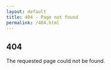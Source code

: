 ```yaml
---
layout: default
title: 404 - Page not found
permalink: /404.html
---
```


<!-- begin page -->
<div class="container animate">

<article class="page">
<div class="page__content">
<div class="container">
<div class="row">
<div class="col col-12">
<div class="error">
<h2 class="error__title">404</h2>
<p class="error__text">The requested page could not be found.</p>
</div>
</div>
</div>
</div>
</div>
</article>

</div>
<!-- end page -->

